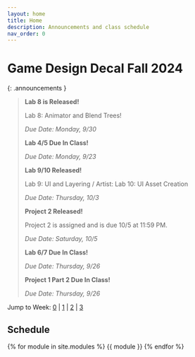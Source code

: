 ```yaml
---
layout: home
title: Home
description: Announcements and class schedule
nav_order: 0
---
```


# Game Design Decal Fall 2024

{: .announcements }
> **Lab 8 is Released!**
>
> Lab 8: Animator and Blend Trees!
>
> *Due Date: Monday, 9/30*
>
> **Lab 4/5 Due In Class!**
>
> *Due Date: Monday, 9/23*
>
> **Lab 9/10 Released!**
>
> Lab 9: UI and Layering / Artist: Lab 10: UI Asset Creation
>
> *Due Date: Thursday, 10/3*
> 
> **Project 2 Released!**
>
> Project 2 is assigned and is due 10/5 at 11:59 PM.
>
> *Due Date: Saturday, 10/5*
>
> **Lab 6/7 Due In Class!**
>
> *Due Date: Thursday, 9/26*
>
> **Project 1 Part 2 Due In Class!**
>
> *Due Date: Thursday, 9/26*

Jump to Week: [0](#week-0) \| [1](#week-1) \| [2](#week-2) \| [3](#week-3)

<!-- \| [2](#week-2) \| [3](#week-3) \| [4](#week-4) \| [5](#week-5) \| [6](#week-6) \| [7](#week-7) \| [8](#week-8) \| [9](#week-9) \| [10](#week-10) \| [11](#week-11) \| [12](#week-12) \| [13](#week-13) \| [14](#week-14) -->
## Schedule

{% for module in site.modules %}
{{ module }}
{% endfor %}

[Lab 0: Setup Unity]: ./pages/labs/lab0/lab0
[Lab 1]: ./pages/labs/lab1/lab1
[Lab 2]: ./pages/labs/lab2/lab2
[Lab 3]: ./pages/labs/lab3/lab3
[Lab 4]: ./pages/labs/lab4/lab4
[Lab 5]: ./pages/labs/lab5/lab5
[Lab 6]: ./pages/labs/lab6/lab6
[Lab 7]: ./pages/labs/lab7/lab7
[Lab 8]: ./pages/labs/lab8/lab8
[Lab 9]: ./pages/labs/lab9/lab9
[Lab 10]: ./pages/labs/lab10/lab10
[Lab 11]: ./pages/labs/lab11/lab11
[Lab 12]: ./pages/labs/lab12/lab12
[Lab 13]: ./pages/labs/lab13/lab13
[Lab 14]: ./pages/labs/lab14/lab14
[Lab 15]: ./pages/labs/lab15/lab15
[Lab 16]: ./pages/labs/lab16/lab16
[Lab 17]: ./pages/labs/lab17/lab17
[Project 1]: ./pages/projects/Projects
[Project 2]: ./pages/projects/project2/project2
[Project 3]: ./pages/projects/project3/project3

[form]: https://forms.gle/WrDUcRKpRqHvDXwA7

[Apply]: https://tinyurl.com/fa24gddapp

